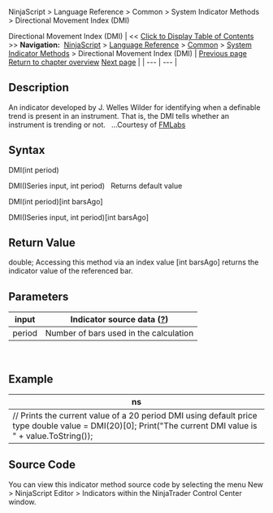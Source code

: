 ﻿
NinjaScript > Language Reference > Common > System Indicator Methods > Directional Movement Index (DMI)

Directional Movement Index (DMI)
| << [Click to Display Table of Contents](directional_movement_index_dmi.md) >> **Navigation:**     [NinjaScript](ninjascript.md) > [Language Reference](language_reference_wip.md) > [Common](common.md) > [System Indicator Methods](indicators.md) > Directional Movement Index (DMI) | [Previous page](directional_movement_dm.md) [Return to chapter overview](indicators.md) [Next page](disparity_index.md) |
| --- | --- |
## Description
An indicator developed by J. Welles Wilder for identifying when a definable trend is present in an instrument. That is, the DMI tells whether an instrument is trending or not.
 
...Courtesy of [FMLabs](http://www.fmlabs.com/reference/default.htm?url=DX.md)
 
## Syntax
DMI(int period)  

DMI(ISeries<double> input, int period)
 
Returns default value  

DMI(int period)[int barsAgo]  

DMI(ISeries<double> input, int period)[int barsAgo]

## Return Value
double; Accessing this method via an index value [int barsAgo] returns the indicator value of the referenced bar.

## Parameters
| input | Indicator source data ([?](valid_input_data_for_indicator.md)) |
| --- | --- |
| period | Number of bars used in the calculation |

 
## 
## Example
| ns |
| --- |
| // Prints the current value of a 20 period DMI using default price type double value = DMI(20)[0]; Print("The current DMI value is " + value.ToString()); |

## Source Code
You can view this indicator method source code by selecting the menu New > NinjaScript Editor > Indicators within the NinjaTrader Control Center window.
